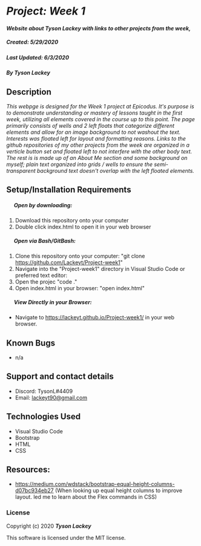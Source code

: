 #  _Project: Week 1_

#### _Website about Tyson Lackey with links to other projects from the week,_
##### __Created:__ 5/29/2020
##### __Last Updated:__ 6/3/2020 
##### By _**Tyson Lackey**_  

## Description

_This webpge is designed for the Week 1 project at Epicodus. It's purpose is to demonstrate understanding or mastery of lessons taught in the first week,
  utilizing all elements covered in the course up to this point. The page primarily consists of wells and 2 left floats that categorize different elements
  and allow for an image background to not washout the text. Interests was floated left for layout and formatting reasons. Links to the github repositories
  of my other projects from the week are organized in a verticle button set and floated left to not interfere with the other body text. The rest is is made
  up of an About Me section and some background on myself; plain text organized into grids / wells to ensure the semi-transparent background text doesn't
  overlap with the left floated elements._

## Setup/Installation Requirements

##### &nbsp;&nbsp;&nbsp;&nbsp;&nbsp;&nbsp;Open by downloading:

1. Download this repository onto your computer
2. Double click index.html to open it in your web browser

##### &nbsp;&nbsp;&nbsp;&nbsp;&nbsp;&nbsp;Open via Bash/GitBash:

1. Clone this repository onto your computer:
    "git clone https://github.com/Lackeyt/Project-week1"
2. Navigate into the "Project-week1" directory in Visual Studio Code or preferred text editor:
3. Open the projec
    "code ."
3. Open index.html in your browser:
    "open index.html"

##### &nbsp;&nbsp;&nbsp;&nbsp;&nbsp;&nbsp;View Directly in your Browser:

* Navigate to https://lackeyt.github.io/Project-week1/ in your web browser.

## Known Bugs

* n/a

## Support and contact details

* Discord: TysonL#4409
* Email: lackeyt90@gmail.com


## Technologies Used

* Visual Studio Code
* Bootstrap
* HTML
* CSS

## Resources:

* https://medium.com/wdstack/bootstrap-equal-height-columns-d07bc934eb27  (When looking up equal height columns to improve layout. led me to learn about the Flex commands in CSS)

### License

Copyright (c) 2020 **_Tyson Lackey_**

This software is licensed under the MIT license.